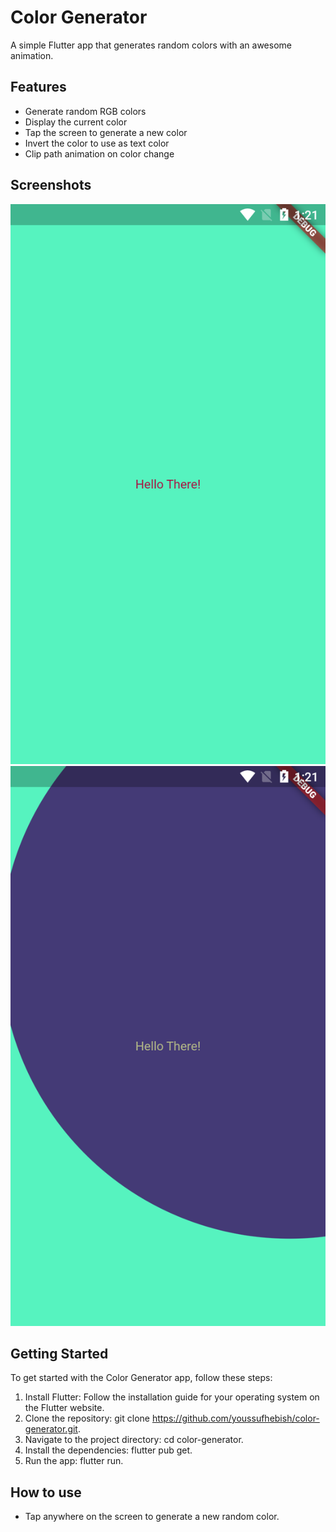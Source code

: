 # Color Generator

A simple Flutter app that generates random colors with an awesome animation.

## Features

- Generate random RGB colors
- Display the current color
- Tap the screen to generate a new color
- Invert the color to use as text color
- Clip path animation on color change

## Screenshots

![Screenshot 1](screenshots/screenshot_1.png) ![Screenshot 2](screenshots/screenshot_2.png)

## Getting Started

To get started with the Color Generator app, follow these steps:

1. Install Flutter: Follow the installation guide for your operating system on the Flutter website.
2. Clone the repository: git clone https://github.com/youssufhebish/color-generator.git.
3. Navigate to the project directory: cd color-generator.
4. Install the dependencies: flutter pub get.
5. Run the app: flutter run.

## How to use

- Tap anywhere on the screen to generate a new random color.